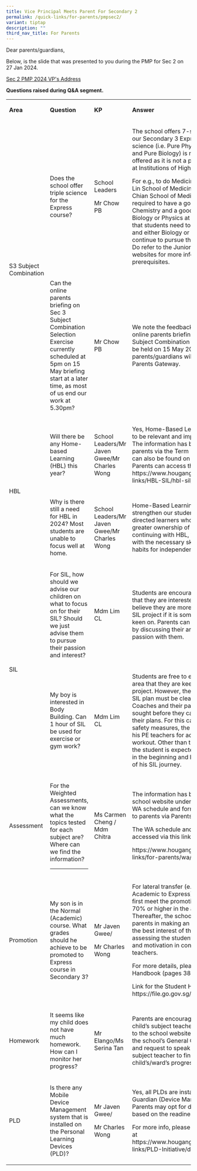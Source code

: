 ```yaml
---
title: Vice Principal Meets Parent For Secondary 2
permalink: /quick-links/for-parents/pmpsec2/
variant: tiptap
description: ""
third_nav_title: For Parents
---
```

<p>Dear parents/guardians,</p>
<p>Below, is the slide that was presented to you during the PMP for Sec 2
on 27 Jan 2024.</p>
<p><a href="/files/Parents/Sec_2_PMP_VP_Address_2024.pdf" rel="noopener noreferrer nofollow" target="_blank">Sec 2 PMP 2024 VP's Address</a>
</p>
<p></p>
<p><strong>Questions raised during Q&amp;A segment.</strong>
</p>
<table>
<tbody>
<tr>
<td rowspan="1" colspan="1">
<p><strong>Area</strong>
</p>
</td>
<td rowspan="1" colspan="1">
<p><strong>Question</strong>
</p>
</td>
<td rowspan="1" colspan="1">
<p><strong>KP</strong>
</p>
</td>
<td rowspan="1" colspan="1">
<p><strong>Answer</strong>
</p>
</td>
</tr>
<tr>
<td rowspan="2" colspan="1">
<p>S3 Subject Combination</p>
</td>
<td rowspan="1" colspan="1">
<p>Does the school offer triple science for the Express course?</p>
</td>
<td rowspan="1" colspan="1">
<p>School Leaders</p>
<p>Mr Chow PB</p>
</td>
<td rowspan="1" colspan="1">
<p>The school offers 7-subject combinations to our Secondary 3 Express students.
Triple science (i.e. Pure Physics, Pure Chemistry and Pure Biology) is
not one of the options offered as it is not a prerequisite for courses
at Institutions of Higher Learning.</p>
<p>For e.g., to do Medicine in NUS (Yong Loo Lin School of Medicine) / NTU
(Lee Kong Chian School of Medicine), a student is only required to have
a good H2 pass in Chemistry and a good H2 pass in either Biology or Physics
at A-level. This means that students need to do well in Chemistry and either
Biology or Physics at O-Level to continue to pursue these subjects at A-level.
Do refer to the Junior College and University websites for more information
on the subject prerequisites.</p>
</td>
</tr>
<tr>
<td rowspan="1" colspan="1">
<p>Can the online parents briefing on Sec 3 Subject Combination Selection
Exercise currently scheduled at 5pm on 15 May briefing start at a later
time, as most of us end our work at 5.30pm?</p>
</td>
<td rowspan="1" colspan="1">
<p>Mr Chow PB</p>
</td>
<td rowspan="1" colspan="1">
<p>We note the feedback from parents. The online parents briefing on Secondary
3 Subject Combination Selection Exercise will be held on 15 May 2024 at
6pm instead. All parents/guardians will be informed via Parents Gateway.</p>
</td>
</tr>
<tr>
<td rowspan="2" colspan="1">
<p>HBL</p>
</td>
<td rowspan="1" colspan="1">
<p>Will there be any Home-based Learning (HBL) this year?</p>
</td>
<td rowspan="1" colspan="1">
<p>School Leaders/Mr Javen Gwee/Mr Charles Wong</p>
</td>
<td rowspan="1" colspan="1">
<p>Yes, Home-Based Learning (HBL) continues to be relevant and important
to our students. The information has been shared with parents via the Term
1 Parents Connect. It can also be found on the school website. Parents
can access the link : <a rel="noopener noreferrer nofollow" target="_blank">https://www.hougangsec.moe.edu.sg/quick-links/HBL-SIL/hbl-sil/</a> for
the details.</p>
</td>
</tr>
<tr>
<td rowspan="1" colspan="1">
<p>Why is there still a need for HBL in 2024? Most students are unable to
focus well at home.</p>
</td>
<td rowspan="1" colspan="1">
<p>School Leaders/Mr Javen Gwee/Mr Charles Wong</p>
</td>
<td rowspan="1" colspan="1">
<p>Home-Based Learning (HBL) serves to strengthen our students’ ability to
be self-directed learners who are capable of taking greater ownership of
their learning. In continuing with HBL, we equip our students with the
necessary skills, dispositions and habits for independent and lifelong
learning.</p>
</td>
</tr>
<tr>
<td rowspan="2" colspan="1">
<p>SIL</p>
</td>
<td rowspan="1" colspan="1">
<p>For SIL, how should we advise our children on what to focus on for their
SIL? Should we just advise them to pursue their passion and interest?</p>
</td>
<td rowspan="1" colspan="1">
<p>Mdm Lim CL</p>
</td>
<td rowspan="1" colspan="1">
<p>Students are encouraged to select an area that they are interested in
because we believe they are more motivated to do their SIL project if it
is something that they are keen on. Parents can support your children by
discussing their areas of interest and passion with them.</p>
</td>
</tr>
<tr>
<td rowspan="1" colspan="1">
<p>My boy is interested in Body Building. Can 1 hour of SIL be used for exercise
or gym work?</p>
</td>
<td rowspan="1" colspan="1">
<p>Mdm Lim CL</p>
</td>
<td rowspan="1" colspan="1">
<p>Students are free to explore and select any area that they are keen to
do their SIL project. However, the safety aspects of their SIL plan must
be cleared by their Character Coaches and their parents’ approval must
be sought before they can proceed to work on their plans. For this case,
as part of the safety measures, the student can approach his PE teachers
for advice on his intended workout. Other than the workout in the gym,
the student is expected to write out his plan in the beginning and his
reflection at the end of his SIL journey.</p>
</td>
</tr>
<tr>
<td rowspan="1" colspan="1">
<p>Assessment</p>
</td>
<td rowspan="1" colspan="1">
<p>For the Weighted Assessments, can we know what the topics tested for each
subject are?&nbsp; Where can we find the information?</p>
<hr>
<p></p>
</td>
<td rowspan="1" colspan="1">
<p>Ms Carmen Cheng / Mdm Chitra</p>
</td>
<td rowspan="1" colspan="1">
<p>The information has been published on the school website under announcements.
The WA schedule and format have also been sent to parents via Parents Gateway.</p>
<p>The WA schedule and formats can be accessed via this link:</p>
<p><a rel="noopener noreferrer nofollow" target="_blank">https://www.hougangsec.moe.edu.sg/quick-links/for-parents/wa/</a>
</p>
</td>
</tr>
<tr>
<td rowspan="1" colspan="1">
<p>Promotion</p>
</td>
<td rowspan="1" colspan="1">
<p>My son is in the Normal (Academic) course. What grades should he achieve
to be promoted to Express course in Secondary 3?</p>
</td>
<td rowspan="1" colspan="1">
<p>Mr Javen Gwee/</p>
<p>Mr Charles Wong</p>
</td>
<td rowspan="1" colspan="1">
<p>For lateral transfer (e.g., from Normal Academic to Express), a student
needs to first meet the promotion criteria, and obtain 70% or higher in
the average of all subjects. Thereafter, the school will work with the
parents in making an informed decision in the best interest of the student.
This includes assessing the student’s learning dispositions and motivation
in consultation with the teachers.</p>
<p>For more details, please refer to the Student Handbook (pages 38 and 39).</p>
<p>Link for the Student Handbook: <a rel="noopener noreferrer nofollow" target="_blank">https://file.go.gov.sg/hsshb2024.pdf</a>
</p>
</td>
</tr>
<tr>
<td rowspan="1" colspan="1">
<p>Homework</p>
</td>
<td rowspan="1" colspan="1">
<p>It seems like my child does not have much homework. How can I monitor
her progress?</p>
</td>
<td rowspan="1" colspan="1">
<p>Mr Elango/Ms Serina Tan</p>
</td>
<td rowspan="1" colspan="1">
<p>Parents are encouraged to check with their child’s subject teacher via
email (please refer to the school website) or they could also call the
school’s General Office at 63851990 and request to speak to their child’s/ward’s
subject teacher to find out more about their child’s/ward’s progress.</p>
</td>
</tr>
<tr>
<td rowspan="1" colspan="1">
<p>PLD</p>
</td>
<td rowspan="1" colspan="1">
<p>Is there any Mobile Device Management system that is installed on the
Personal Learning Devices (PLD)?</p>
</td>
<td rowspan="1" colspan="1">
<p>Mr Javen Gwee/</p>
<p>Mr Charles Wong</p>
</td>
<td rowspan="1" colspan="1">
<p>Yes, all PLDs are installed with Mobile Guardian (Device Management Application).
Parents may opt for different DMA options based on the readiness of their
child.</p>
<p>For more info, please refer to the information at <a rel="noopener noreferrer nofollow" target="_blank">https://www.hougangsec.moe.edu.sg/quick-links/PLD-Initiative/dma-parents-portal/</a>
</p>
</td>
</tr>
</tbody>
</table>
<p></p>